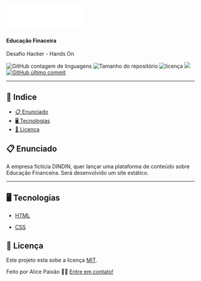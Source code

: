 <p allign="center"><img alt="Dindin" height="64" src="./dindin-img/logo-header.png"></p>

<h4 allign="center">Educação Finaceira</h4>

  <p allign="center">Desafio Hacker - Hands On  </p>

<p allign="center">


  <img alt="GitHub contagem de linguagens" src="https://img.shields.io/github/languages/count/alicepaixao/ProfileComponent?color=%2304D361&style=plastic">

  <img alt="Tamanho do repositório" src="https://img.shields.io/github/languages/code-size/alicepaixao/ProfileComponent?style=plastic">



  <img alt="licença" src="https://img.shields.io/github/license/alicepaixao/ProfileComponent?style=plastic">

  <img src="https://img.shields.io/github/forks/alicepaixao/ProfileComponent?style=plastic">

<a href="https://github.com/pedrorackoff/dindin">
    <img alt="GitHub último commit" src="https://img.shields.io/github/last-commit/alicepaixao/ProfileComponent?style=plastic">
  </a>

<hr>

## 📕 Indice


* [📋 Enunciado](#📋-Sobre)
* [🖥 Tecnologias](#🖥-Tecnologias)
* [📝 Licença](#📝-Licença)


## 📋 Enunciado

<p allign="left">   A empresa fictícia DINDIN, quer lançar uma plataforma de conteúdo sobre Educação Financeira.
Será desenvolvido um site estático. </p>

<hr>


## 🖥 Tecnologias

- <a href="https://www.w3schools.com/html/">HTML</a>

- <a href="https://www.w3schools.com/css/default.asp">CSS</a>


## 📝 Licença


Este projeto esta sobe a licença [MIT](./LICENSE).

Feito por Alice Paixão 👋🏻 [Entre em contato!](https://www.linkedin.com/in/alicepaixao/)
